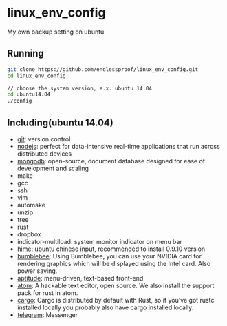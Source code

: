# linux_env_config
My own backup setting on ubuntu.

## Running
```sh
git clone https://github.com/endlessproof/linux_env_config.git
cd linux_env_config

// choose the system version, e.x. ubuntu 14.04
cd ubuntu14.04
./config
```

## Including(ubuntu 14.04)
* [git](https://git-scm.com/):  version control
* [nodejs](https://nodejs.org/):  perfect for data-intensive real-time applications that run across distributed devices
* [mongodb](https://www.mongodb.org/):  open-source, document database designed for ease of development and scaling
* make
* gcc
* ssh
* vim
* automake
* unzip
* tree
* rust
* dropbox
* indicator-multiload:  system monitor indicator on menu bar
* [hime](http://goodjack.blogspot.tw/2013/08/linux-phonetic-setting.html):  ubuntu chinese input, recommended to install 0.9.10 version
* [bumblebee](https://wiki.ubuntu.com/Bumblebee):  Using Bumblebee, you can use your NVIDIA card for rendering graphics which will be displayed using the Intel card. Also power saving.
* [aptitude](https://help.ubuntu.com/lts/serverguide/aptitude.html): menu-driven, text-based front-end
* [atom](https://atom.io/): A hackable text editor, open source. We also install the support pack for rust in atom.
* [cargo](https://github.com/rust-lang/cargo):  Cargo is distributed by default with Rust, so if you've got rustc installed locally you probably also have cargo installed locally.
* [telegram](https://telegram.org/): Messenger

